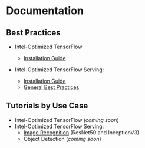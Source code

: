 # Documentation

## Best Practices

* Intel-Optimized TensorFlow
    * [Installation Guide](https://software.intel.com/en-us/articles/intel-optimization-for-tensorflow-installation-guide)
    
* Intel-Optimized TensorFlow Serving:
    * [Installation Guide](general/tensorflow_serving/InstallationGuide.md)
    * [General Best Practices](general/tensorflow_serving/GeneralBestPractices.md)
    
## Tutorials by Use Case

* Intel-Optimized TensorFlow (*coming soon*)
* Intel-Optimized TensorFlow Serving:
    * [Image Recognition](image_recognition/tensorflow_serving/Tutorial.md) (ResNet50 and InceptionV3)
    * Object Detection (*coming soon*)
      
